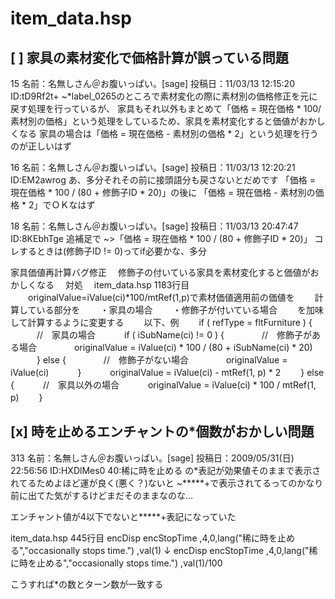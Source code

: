 # item_data.hsp


## [ ] 家具の素材変化で価格計算が誤っている問題
15 名前：名無しさん＠お腹いっぱい。[sage] 投稿日：11/03/13 12:15:20 ID:tD9Rf2t+
~*label_0265のところで素材変化の際に素材別の価格修正を元に戻す処理を行っているが、
家具もそれ以外もまとめて「価格 = 現在価格 * 100/ 素材別の価格」という処理をしているため、家具を素材変化すると価値がおかしくなる
家具の場合は「価格 = 現在価格 - 素材別の価格 * 2」という処理を行うのが正しいはず

16 名前：名無しさん＠お腹いっぱい。[sage] 投稿日：11/03/13 12:20:21 ID:EM2awrog
あ、多分それその前に接頭語分も戻さないとだめです
「価格 = 現在価格 * 100 / (80 + 修飾子ID * 20)」の後に
「価格 = 現在価格 - 素材別の価格 * 2」でＯＫなはず

18 名前：名無しさん＠お腹いっぱい。[sage] 投稿日：11/03/13 20:47:47 ID:8KEbhTge
追補足で
~>「価格 = 現在価格 * 100 / (80 + 修飾子ID * 20)」
コレするときは(修飾子ID != 0)ってif必要かな、多分


家具価値再計算バグ修正
　修飾子の付いている家具を素材変化すると価値がおかしくなる
　対処
　item_data.hsp 1183行目
　　originalValue=iValue(ci)*100/mtRef(1,p)で素材価値適用前の価値を
　　計算している部分を
　　・家具の場合
　　・修飾子が付いている場合
　　を加味して計算するように変更する
　　以下、例
　　if ( refType = fltFurniture ) {
　　　//　家具の場合
　　　if ( iSubName(ci) != 0 ) {
　　　　//　修飾子がある場合
　　　　originalValue = iValue(ci) * 100 / (80 + iSubName(ci) * 20)
　　　} else {
　　　　//　修飾子がない場合
　　　　originalValue = iValue(ci)
　　　}
　　　originalValue = iValue(ci) - mtRef(1, p) * 2
　　} else {
　　　//　家具以外の場合
　　　originalValue = iValue(ci) * 100 / mtRef(1, p)
　　}

## [x] 時を止めるエンチャントの*個数がおかしい問題
313 名前：名無しさん＠お腹いっぱい。[sage] 投稿日：2009/05/31(日) 22:56:56 ID:HXDlMes0
40:稀に時を止める
の*表記が効果値そのままで表示されてるためよほど運が良く(悪く？)ないと
~*****+で表示されてるってのかなり前に出てた気がするけどまだそのままなのな…


エンチャント値が4以下でないと*****+表記になっていた

item_data.hsp 445行目
  encDisp encStopTime   ,4,0,lang("稀に時を止める","occasionally stops time.")              ,val(1)
↓
  encDisp encStopTime   ,4,0,lang("稀に時を止める","occasionally stops time.")              ,val(1)/100

こうすれば*の数とターン数が一致する

